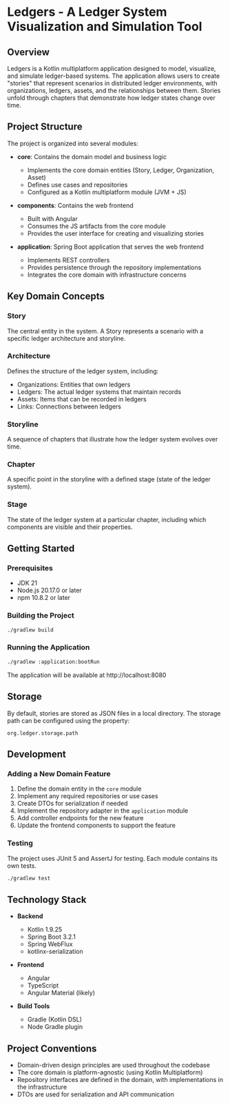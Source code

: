 # Ledgers - A Ledger System Visualization and Simulation Tool

## Overview

Ledgers is a Kotlin multiplatform application designed to model, visualize, and simulate ledger-based systems. The application allows users to create "stories" that represent scenarios in distributed ledger environments, with organizations, ledgers, assets, and the relationships between them. Stories unfold through chapters that demonstrate how ledger states change over time.

## Project Structure

The project is organized into several modules:

- **core**: Contains the domain model and business logic
  - Implements the core domain entities (Story, Ledger, Organization, Asset)
  - Defines use cases and repositories
  - Configured as a Kotlin multiplatform module (JVM + JS)

- **components**: Contains the web frontend
  - Built with Angular
  - Consumes the JS artifacts from the core module
  - Provides the user interface for creating and visualizing stories

- **application**: Spring Boot application that serves the web frontend
  - Implements REST controllers
  - Provides persistence through the repository implementations
  - Integrates the core domain with infrastructure concerns

## Key Domain Concepts

### Story

The central entity in the system. A Story represents a scenario with a specific ledger architecture and storyline.

### Architecture

Defines the structure of the ledger system, including:
- Organizations: Entities that own ledgers
- Ledgers: The actual ledger systems that maintain records
- Assets: Items that can be recorded in ledgers
- Links: Connections between ledgers

### Storyline

A sequence of chapters that illustrate how the ledger system evolves over time.

### Chapter

A specific point in the storyline with a defined stage (state of the ledger system).

### Stage

The state of the ledger system at a particular chapter, including which components are visible and their properties.

## Getting Started

### Prerequisites

- JDK 21
- Node.js 20.17.0 or later
- npm 10.8.2 or later

### Building the Project

```bash
./gradlew build
```

### Running the Application

```bash
./gradlew :application:bootRun
```

The application will be available at http://localhost:8080

## Storage

By default, stories are stored as JSON files in a local directory. The storage path can be configured using the property:

```
org.ledger.storage.path
```

## Development

### Adding a New Domain Feature

1. Define the domain entity in the `core` module
2. Implement any required repositories or use cases
3. Create DTOs for serialization if needed
4. Implement the repository adapter in the `application` module
5. Add controller endpoints for the new feature
6. Update the frontend components to support the feature

### Testing

The project uses JUnit 5 and AssertJ for testing. Each module contains its own tests.

```bash
./gradlew test
```

## Technology Stack

- **Backend**
  - Kotlin 1.9.25
  - Spring Boot 3.2.1
  - Spring WebFlux
  - kotlinx-serialization

- **Frontend**
  - Angular
  - TypeScript
  - Angular Material (likely)

- **Build Tools**
  - Gradle (Kotlin DSL)
  - Node Gradle plugin

## Project Conventions

- Domain-driven design principles are used throughout the codebase
- The core domain is platform-agnostic (using Kotlin Multiplatform)
- Repository interfaces are defined in the domain, with implementations in the infrastructure
- DTOs are used for serialization and API communication
